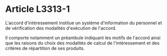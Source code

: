 # Article L3313-1

L'accord d'intéressement institue un système d'information du personnel et de vérification des modalités d'exécution de l'accord.

Il comporte notamment un préambule indiquant les motifs de l'accord ainsi que les raisons du choix des modalités de calcul de l'intéressement et des critères de répartition de ses produits.